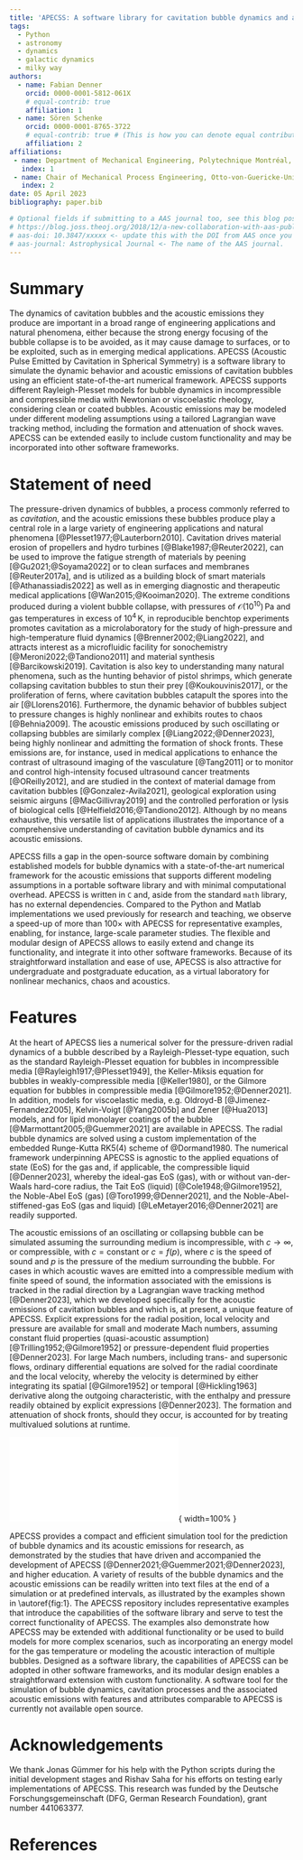 ```yaml
---
title: 'APECSS: A software library for cavitation bubble dynamics and acoustic emissions'
tags:
  - Python
  - astronomy
  - dynamics
  - galactic dynamics
  - milky way
authors:
  - name: Fabian Denner
    orcid: 0000-0001-5812-061X
    # equal-contrib: true
    affiliation: 1
  - name: Sören Schenke
    orcid: 0000-0001-8765-3722
    # equal-contrib: true # (This is how you can denote equal contributions between multiple authors)
    affiliation: 2
affiliations:
 - name: Department of Mechanical Engineering, Polytechnique Montréal, Montréal, H3T 1J4, QC, Canada
   index: 1
 - name: Chair of Mechanical Process Engineering, Otto-von-Guericke-Universität Magdeburg, 39106 Magdeburg, Germany
   index: 2
date: 05 April 2023
bibliography: paper.bib

# Optional fields if submitting to a AAS journal too, see this blog post:
# https://blog.joss.theoj.org/2018/12/a-new-collaboration-with-aas-publishing
# aas-doi: 10.3847/xxxxx <- update this with the DOI from AAS once you know it.
# aas-journal: Astrophysical Journal <- The name of the AAS journal.
---
```


# Summary

The dynamics of cavitation bubbles and the acoustic emissions they produce are important in a broad range of engineering applications and natural phenomena, either because the strong energy focusing of the bubble collapse is to be avoided, as it may cause damage to surfaces, or to be exploited, such as in emerging medical applications. APECSS (Acoustic Pulse Emitted by Cavitation in Spherical Symmetry) is a software library to simulate the dynamic behavior and acoustic emissions of cavitation bubbles using an efficient state-of-the-art numerical framework. APECSS supports different Rayleigh-Plesset models for bubble dynamics in incompressible and compressible media with Newtonian or viscoelastic rheology, considering clean or coated bubbles. Acoustic emissions may be modeled under different modeling assumptions using a tailored Lagrangian wave tracking method, including the formation and attenuation of shock waves. APECSS can be extended easily to include custom functionality and may be incorporated into other software frameworks.

# Statement of need

The pressure-driven dynamics of bubbles, a process commonly referred to as _cavitation_, and the acoustic emissions these bubbles produce play a central role in a large variety of engineering applications and natural phenomena [@Plesset1977;@Lauterborn2010]. Cavitation drives material erosion of propellers and hydro turbines [@Blake1987;@Reuter2022], can be used to improve the fatigue strength of materials by peening [@Gu2021;@Soyama2022] or to clean surfaces and membranes [@Reuter2017a], and is utilized as a building block of smart materials [@Athanassiadis2022] as well as in emerging diagnostic and therapeutic medical applications [@Wan2015;@Kooiman2020]. The extreme conditions produced during a violent bubble collapse, with pressures of $\mathcal{O}(10^{10}) \, \mathrm{Pa}$ and gas temperatures in excess of $10^4 \, \mathrm{K}$, in reproducible benchtop experiments promotes cavitation as a microlaboratory for the study of high-pressure and high-temperature fluid dynamics [@Brenner2002;@Liang2022], and attracts interest as a microfluidic facility for sonochemistry [@Meroni2022;@Tandiono2011] and material synthesis [@Barcikowski2019]. Cavitation is also key to understanding many natural phenomena, such as the hunting behavior of pistol shrimps, which generate collapsing cavitation bubbles to stun their prey [@Koukouvinis2017], or the proliferation of ferns, where cavitation bubbles catapult the spores into the air [@Llorens2016]. Furthermore, the dynamic behavior of bubbles subject to pressure changes is highly nonlinear and exhibits routes to chaos [@Behnia2009]. The acoustic emissions produced by such oscillating or collapsing bubbles are similarly complex [@Liang2022;@Denner2023], being highly nonlinear and admitting the formation of shock fronts. These emissions are, for instance, used in medical applications to enhance the contrast of ultrasound imaging of the vasculature [@Tang2011] or to monitor and control high-intensity focused ultrasound cancer treatments [@OReilly2012], and are studied in the context of material damage from cavitation bubbles [@Gonzalez-Avila2021], geological exploration using seismic airguns [@MacGillivray2019] and the controlled perforation or lysis of biological cells [@Helfield2016;@Tandiono2012]. Although by no means exhaustive, this versatile list of applications illustrates the importance of a comprehensive understanding of cavitation bubble dynamics and its acoustic emissions.

APECSS fills a gap in the open-source software domain by combining established models for bubble dynamics with a state-of-the-art numerical framework for the acoustic emissions that supports different modeling assumptions in a portable software library and with minimal computational overhead. APECSS is written in `C` and, aside from the standard `math` library, has no external dependencies. Compared to the Python and Matlab implementations we used previously for research and teaching, we observe a speed-up of more than $100 \times$ with APECSS for representative examples, enabling, for instance, large-scale parameter studies. The flexible and modular design of APECSS allows to easily extend and change its functionality, and integrate it into other software frameworks. Because of its straightforward installation and ease of use, APECSS is also attractive for undergraduate and postgraduate education, as a virtual laboratory for nonlinear mechanics, chaos and acoustics. 

# Features

At the heart of APECSS lies a numerical solver for the pressure-driven radial dynamics of a bubble described by a Rayleigh-Plesset-type equation, such as the standard Rayleigh-Plesset equation for bubbles in incompressible media [@Rayleigh1917;@Plesset1949], the Keller-Miksis equation for bubbles in weakly-compressible media [@Keller1980], or the Gilmore equation for bubbles in compressible media [@Gilmore1952;@Denner2021]. In addition, models for viscoelastic media, e.g. Oldroyd-B [@Jimenez-Fernandez2005], Kelvin-Voigt [@Yang2005b] and Zener [@Hua2013] models, and for lipid monolayer coatings of the bubble [@Marmottant2005;@Guemmer2021] are available in APECSS. The radial bubble dynamics are solved using a custom implementation of the embedded Runge-Kutta RK5(4) scheme of @Dormand1980. The numerical framework underpinning APECSS is agnostic to the applied equations of state (EoS) for the gas and, if applicable, the compressible liquid [@Denner2023], whereby the ideal-gas EoS (gas), with or without van-der-Waals hard-core radius, the Tait EoS (liquid) [@Cole1948;@Gilmore1952], the Noble-Abel EoS (gas) [@Toro1999;@Denner2021], and the Noble-Abel-stiffened-gas EoS (gas and liquid) [@LeMetayer2016;@Denner2021] are readily supported.

The acoustic emissions of an oscillating or collapsing bubble can be simulated assuming the surrounding medium is incompressible, with $c \rightarrow \infty$, or compressible, with $c=\mathrm{constant}$ or $c=f(p)$, where $c$ is the speed of sound and $p$ is the pressure of the medium surrounding the bubble. For cases in which acoustic waves are emitted into a compressible medium with finite speed of sound, the information associated with the emissions is tracked in the radial direction by a Lagrangian wave tracking method [@Denner2023], which we developed specifically for the acoustic emissions of cavitation bubbles and which is, at present, a unique feature of APECSS. Explicit expressions for the radial position, local velocity and pressure are available for small and moderate Mach numbers, assuming constant fluid properties (quasi-acoustic assumption) [@Trilling1952;@Gilmore1952] or pressure-dependent fluid properties [@Denner2023]. For large Mach numbers, including trans- and supersonic flows, ordinary differential equations are solved for the radial coordinate and the local velocity, whereby the velocity is determined by either integrating its spatial [@Gilmore1952] or temporal [@Hickling1963] derivative along the outgoing characteristic, with the enthalpy and pressure readily obtained by explicit expressions [@Denner2023]. The formation and attenuation of shock fronts, should they occur, is accounted for by treating multivalued solutions at runtime.

![Results of an argon bubble with initial radius $R_0 = 5 \, \mu \mathrm{m}$ in water, driven by ultrasound with a frequency of $23.5 \, \mathrm{kHz}$ and a pressure amplitude of $145 \, \mathrm{kPa}$, as previously considered by [@Holzfuss2010] in the context of sonoluminescence. (a)-(c) The bubble radius $R(t)$, bubble-wall Mach number $M(t)=\dot{R}(t)/c_\mathrm{L}(t)$, where $c_\mathrm{L}(t)$ is the speed of sound of the liquid at the bubble wall, and gas pressure $p_\mathrm{G}(t)$ as a function of time $t$. (d)-(e) The pressure amplitude $\Delta p(r,t)$ and velocity $u(r,t)$  of the acoustic wave generated by the primary collapse of the bubble as a function of the radial coordinate $r$. (f) The pressure amplitude $\Delta p(r,t)$ emitted by the bubble at a fixed radial distance $r=100 \, \mu \mathrm{m}$ from the bubble center as a function of time $t$. (g)-(h) Spatial profiles of the pressure amplitude $\Delta p(r,t)$ and the velocity $u(r,t)$ at selected time instances, where $t_0$ is the time at which the bubble assumes its minimum radius. The radial bubble dynamics are simulated using the Gilmore-NASG model [@Denner2021] and the acoustic emissions are simulated using the in-built Lagrangian wave tracking method [@Denner2023], integrating ordinary differential equations for $r(t)$ and $u(r,t)$ along the outgoing characteristic and treating the multivalued solutions associated with the formed shock front at runtime. Argon is modeled by the ideal-gas EoS with a polytropic exponent of $1.666$ and a van-der-Waals hard-core radius of $R_0/8.86$ [@Holzfuss2010], and water is modeled using the Noble-Abel-stiffened-gas EoS with a polytropic exponent of $1.11$, a Tait pressure constant of $6.48 \times 10^8 \, \mathrm{Pa}$, a co-volume of $6.8 \times 10^{-4} \, \mathrm{m}^3\mathrm{/kg}$ and a reference density of $997 \, \mathrm{kg/m}^3$ [@Denner2023]. The ambient and reference pressure is $10^5 \, \mathrm{Pa}$.\label{fig:1}](Fig1.pdf){ width=100% }

APECSS provides a compact and efficient simulation tool for the prediction of bubble dynamics and its acoustic emissions for research, as demonstrated by the studies that have driven and accompanied the development of APECSS [@Denner2021;@Guemmer2021;@Denner2023], and higher education. A variety of results of the bubble dynamics and the acoustic emissions can be readily written into text files at the end of a simulation or at predefined intervals, as illustrated by the examples shown in \autoref{fig:1}. The APECSS repository includes representative examples that introduce the capabilities of the software library and serve to test the correct functionality of APECSS. The examples also demonstrate how APECSS may be extended with additional functionality or be used to build models for more complex scenarios, such as incorporating an energy model for the gas temperature or modeling the acoustic interaction of multiple bubbles. Designed as a software library, the capabilities of APECSS can be adopted in other software frameworks, and its modular design enables a straightforward extension with custom functionality. A software tool for the simulation of bubble dynamics, cavitation processes and the associated acoustic emissions with features and attributes comparable to APECSS is currently not available open source.

# Acknowledgements

We thank Jonas Gümmer for his help with the Python scripts during the initial development stages and Rishav Saha for his efforts on testing early implementations of APECSS. This research was funded by the Deutsche Forschungsgemeinschaft (DFG, German Research Foundation), grant number 441063377.

# References
